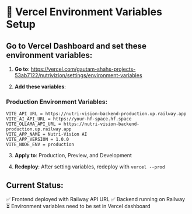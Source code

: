 # 🚀 Vercel Environment Variables Setup

## Go to Vercel Dashboard and set these environment variables:

1. **Go to**: https://vercel.com/gautam-shahs-projects-53ab7122/nutrivizion/settings/environment-variables

2. **Add these variables**:

### Production Environment Variables:
```
VITE_API_URL = https://nutri-vision-backend-production.up.railway.app
VITE_AI_API_URL = https://your-hf-space.hf.space
VITE_OLLAMA_API_URL = https://nutri-vision-backend-production.up.railway.app
VITE_APP_NAME = Nutri-Vision AI
VITE_APP_VERSION = 1.0.0
VITE_NODE_ENV = production
```

3. **Apply to**: Production, Preview, and Development

4. **Redeploy**: After setting variables, redeploy with `vercel --prod`

## Current Status:
✅ Frontend deployed with Railway API URL
✅ Backend running on Railway  
⏳ Environment variables need to be set in Vercel dashboard
